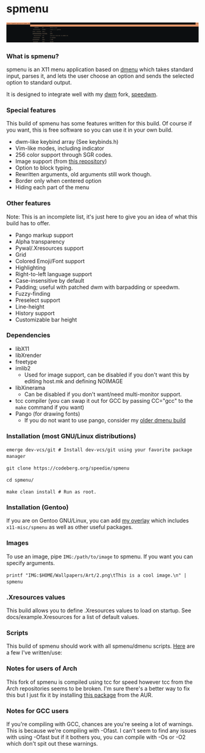 # spmenu
![image](/docs/preview.png)

### What is spmenu?

spmenu is an X11 menu application based on
[dmenu](https://tools.suckless.org/dmenu) which takes standard input, parses
it, and lets the user choose an option and sends the
selected option to standard output.

It is designed to integrate well with my [dwm](https://dwm.suckless.org) fork, [speedwm](https://codeberg.org/speedie/speedwm).

### Special features

This build of spmenu has some features written for this build.
Of course if you want, this is free software so you can use it in your own build.

- dwm-like keybind array (See keybinds.h)
- Vim-like modes, including indicator
- 256 color support through SGR codes.
- Image support (from [this repository](https://github.com/Cloudef/dmenu-pango-imlib))
- Option to block typing.
- Rewritten arguments, old arguments still work though.
- Border only when centered option
- Hiding each part of the menu

### Other features

Note: This is an incomplete list, it's just here to give you an idea of what this build has to offer.

- Pango markup support
- Alpha transparency
- Pywal/.Xresources support
- Grid
- Colored Emoji/Font support
- Highlighting
- Right-to-left language support
- Case-insensitive by default
- Padding; useful with patched dwm with barpadding or speedwm.
- Fuzzy-finding
- Preselect support
- Line-height
- History support
- Customizable bar height

### Dependencies

- libX11
- libXrender
- freetype
- imlib2
  - Used for image support, can be disabled if you don't want this by editing host.mk and defining NOIMAGE
- libXinerama
  - Can be disabled if you don't want/need multi-monitor support.
- tcc compiler (you can swap it out for GCC by passing CC="gcc" to the `make` command if you want)
- Pango (for drawing fonts)
  - If you do not want to use pango, consider my [older dmenu build](https://github.com/speedie-de/dmenu)

### Installation (most GNU/Linux distributions)

`emerge dev-vcs/git # Install dev-vcs/git using your favorite package manager`

`git clone https://codeberg.org/speedie/spmenu`

`cd spmenu/`

`make clean install # Run as root.`

### Installation (Gentoo)

If you are on Gentoo GNU/Linux, you can add
[my overlay](https://codeberg.org/speedie/speedie-overlay) which includes
`x11-misc/spmenu` as well as other useful packages.

### Images

To use an image, pipe `IMG:/path/to/image` to spmenu. If you want you can specify arguments.

`printf "IMG:$HOME/Wallpapers/Art/2.png\tThis is a cool image.\n" | spmenu`

### .Xresources values

This build allows you to define .Xresources values to load on startup. See docs/example.Xresources for a list of default values.

### Scripts

This build of spmenu should work with all spmenu/dmenu scripts. [Here](https://codeberg.org/speedie/speedwm-extras) are a few I've written/use:

### Notes for users of Arch

This fork of spmenu is compiled using tcc for speed however tcc from the Arch repositories seems to be broken. I'm sure there's a better way to fix this but I just fix it by installing [this package](https://aur.archlinux.org/packages/tcc-ziyao) from the AUR.

### Notes for GCC users

If you're compiling with GCC, chances are you're seeing a lot of warnings.
This is because we're compiling with -Ofast. I can't seem to find any issues
with using -Ofast but if it bothers you, you can compile
with -Os or -O2 which don't spit out these warnings.
